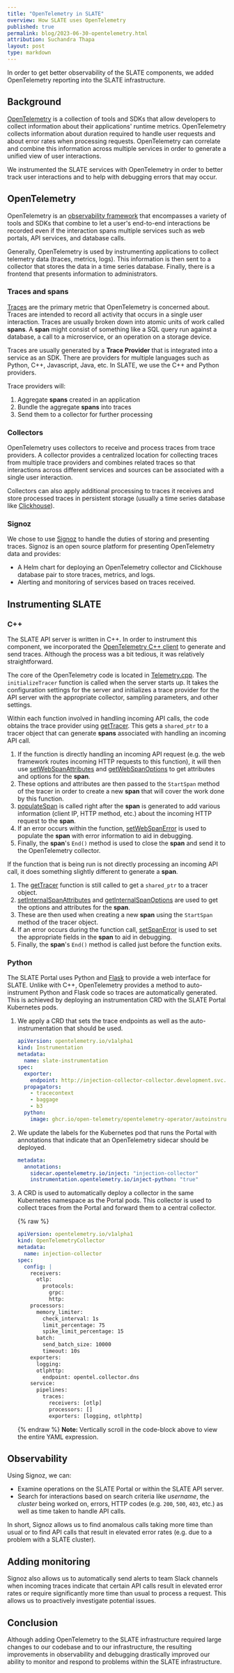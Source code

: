 ```yaml
---
title: "OpenTelemetry in SLATE"
overview: How SLATE uses OpenTelemetry
published: true
permalink: blog/2023-06-30-opentelemetry.html
attribution: Suchandra Thapa
layout: post
type: markdown
---
```


In order to get better observability of the SLATE components, we added OpenTelemetry reporting into the SLATE infrastructure.

<!--end_excerpt-->

## Background

[OpenTelemetry](https://opentelemetry.io/) is a collection of tools and SDKs that allow developers to collect information about their applications' runtime metrics. OpenTelemetry collects information about duration required to handle user requests and about error rates when processing requests. OpenTelemetry can correlate and combine this information across multiple services in order to generate a unified view of user interactions.

We instrumented the SLATE services with OpenTelemetry in order to better track user interactions and to help with debugging errors that may occur.

## OpenTelemetry

OpenTelemetry is an [observability framework](https://opentelemetry.io/docs/concepts/observability-primer/#what-is-observability) that encompasses a variety of tools and SDKs that combine to let a user's end-to-end interactions be recorded even if the interaction spans multiple services such as web portals, API services, and database calls.

Generally, OpenTelemetry is used by instrumenting applications to collect telemetry data (traces, metrics, logs). This information is then sent to a collector that stores the data in a time series database. Finally, there is a frontend that presents information to administrators.

### Traces and spans

[Traces](https://opentelemetry.io/docs/concepts/signals/traces/) are the primary metric that OpenTelemetry is concerned about. Traces are intended to record all activity that occurs in a single user interaction. Traces are usually broken down into atomic units of work called **spans**. A **span** might consist of something like a SQL query run against a database, a call to a microservice, or an operation on a storage device.

Traces are usually generated by a **Trace Provider** that is integrated into a service as an SDK. There are providers for multiple languages such as Python, C++, Javascript, Java, etc. In SLATE, we use the C++ and Python providers.

Trace providers will:
1. Aggregate **spans** created in an application
1. Bundle the aggregate **spans** into traces
1. Send them to a collector for further processing

### Collectors

OpenTelemetry uses collectors to receive and process traces from trace providers. A collector provides a centralized location for collecting traces from multiple trace providers and combines related traces so that interactions across different services and sources can be associated with a single user interaction.

Collectors can also apply additional processing to traces it receives and store processed traces in persistent storage (usually a time series database like [Clickhouse](https://clickhouse.com/)).

### Signoz

We chose to use [Signoz](https://signoz.io/) to handle the duties of storing and presenting traces. Signoz is an open source platform for presenting OpenTelemetry data and provides:
* A Helm chart for deploying an OpenTelemetry collector and Clickhouse database pair to store traces, metrics, and logs.
* Alerting and monitoring of services based on traces received.

## Instrumenting SLATE

### C++

The SLATE API server is written in C++. In order to instrument this component, we incorporated the [OpenTelemetry C++ client](https://github.com/open-telemetry/opentelemetry-cpp) to generate and send traces. Although the process was a bit tedious, it was relatively straightforward.

The core of the OpenTelemetry code is located in [Telemetry.cpp](https://github.com/slateci/slate-client-server/blob/master/src/Telemetry.cpp). The `initializeTracer` function is called when the server starts up. It takes the configuration settings for the server and initializes a trace provider for the API server with the appropriate collector, sampling parameters, and other settings.

Within each function involved in handling incoming API calls, the code obtains the trace provider using [getTracer](https://github.com/slateci/slate-client-server/blob/master/src/Telemetry.cpp#L124). This gets a `shared_ptr` to a tracer object that can generate **spans** associated with handling an incoming API call.
1. If the function is directly handling an incoming API request (e.g. the web framework routes incoming HTTP requests to this function), it will then use [setWebSpanAttributes](https://github.com/slateci/slate-client-server/blob/master/src/Telemetry.cpp#L130) and [getWebSpanOptions](https://github.com/slateci/slate-client-server/blob/master/src/Telemetry.cpp#L152) to get attributes and options for the **span**.
1. These options and attributes are then passed to the `StartSpan` method of the tracer in order to create a new **span** that will cover the work done by this function.
1. [populateSpan](https://github.com/slateci/slate-client-server/blob/master/src/Telemetry.cpp#L179) is called right after the **span** is generated to add various information (client IP, HTTP method, etc.) about the incoming HTTP request to the **span**.
1. If an error occurs within the function, [setWebSpanError](https://github.com/slateci/slate-client-server/blob/master/src/Telemetry.cpp#L209) is used to populate the **span** with error information to aid in debugging.
1. Finally, the **span**'s `End()` method is used to close the **span** and send it to the OpenTelemetry collector.

If the function that is being run is not directly processing an incoming API call, it does something slightly different to generate a **span**.
1. The [getTracer](https://github.com/slateci/slate-client-server/blob/master/src/Telemetry.cpp#L124) function is still called to get a `shared_ptr` to a tracer object.
1. [setInternalSpanAttributes](https://github.com/slateci/slate-client-server/blob/master/src/Telemetry.cpp#L167) and [getInternalSpanOptions](https://github.com/slateci/slate-client-server/blob/master/src/Telemetry.cpp#L172) are used to get the options and attributes for the **span**.
1. These are then used when creating a new **span** using the `StartSpan` method of the tracer object.
1. If an error occurs during the function call, [setSpanError](https://github.com/slateci/slate-client-server/blob/master/src/Telemetry.cpp#L215) is used to set the appropriate fields in the **span** to aid in debugging.
1. Finally, the **span**'s `End()` method is called just before the function exits.

### Python

The SLATE Portal uses Python and [Flask](https://flask.palletsprojects.com/en/2.3.x/) to provide a web interface for SLATE. Unlike with C++, OpenTelemetry provides a method to auto-instrument Python and Flask code so traces are automatically generated. This is achieved by deploying an instrumentation CRD with the SLATE Portal Kubernetes pods.

1. We apply a CRD that sets the trace endpoints as well as the auto-instrumentation that should be used.
   
   ```yaml
   apiVersion: opentelemetry.io/v1alpha1
   kind: Instrumentation
   metadata:
     name: slate-instrumentation
   spec:
     exporter:
       endpoint: http://injection-collector-collector.development.svc.cluster.local:4318
     propagators:
       - tracecontext
       - baggage
       - b3
     python:
       image: ghcr.io/open-telemetry/opentelemetry-operator/autoinstrumentation-python:latest
   ```
   
1. We update the labels for the Kubernetes pod that runs the Portal with annotations that indicate that an OpenTelemetry sidecar should be deployed.
   
   ```yaml
   metadata:
     annotations:
       sidecar.opentelemetry.io/inject: "injection-collector"
       instrumentation.opentelemetry.io/inject-python: "true"
   ```
   
1. A CRD is used to automatically deploy a collector in the same Kubernetes namespace as the Portal pods. This collector is used to collect traces from the Portal and forward them to a central collector.
   
   {% raw %}
   ```yaml
   apiVersion: opentelemetry.io/v1alpha1
   kind: OpenTelemetryCollector
   metadata:
     name: injection-collector
   spec:
     config: |
       receivers:
         otlp:
           protocols:
             grpc:
             http:
       processors:
         memory_limiter:
           check_interval: 1s
           limit_percentage: 75
           spike_limit_percentage: 15
         batch:
           send_batch_size: 10000
           timeout: 10s
       exporters:
         logging:
         otlphttp:
           endpoint: opentel.collector.dns
       service:
         pipelines:
           traces:
             receivers: [otlp]
             processors: []
             exporters: [logging, otlphttp]
   ```
   {% endraw %}
   **Note:** Vertically scroll in the code-block above to view the entire YAML expression.

## Observability

Using Signoz, we can:

* Examine operations on the SLATE Portal or within the SLATE API server.
* Search for interactions based on search criteria like *username*, the *cluster* being worked on, errors, HTTP codes (e.g. `200`, `500`, `403`, etc.) as well as time taken to handle API calls.

In short, Signoz allows us to find anomalous calls taking more time than usual or to find API calls that result in elevated error rates (e.g. due to a problem with a SLATE cluster).

## Adding monitoring

Signoz also allows us to automatically send alerts to team Slack channels when incoming traces indicate that certain API calls result in elevated error rates or require significantly more time than usual to process a request. This allows us to proactively investigate potential issues.

##  Conclusion

Although adding OpenTelemetry to the SLATE infrastructure required large changes to our codebase and to our infrastructure, the resulting improvements in observability and debugging drastically improved our ability to monitor and respond to problems within the SLATE infrastructure.
